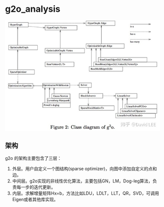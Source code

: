# g2o_analysis
![g2o](https://raw.githubusercontent.com/zouyajing/g2o_analysis/main/v2-fb35b76967fb6a81bdb35b17aa334d26_r.jpeg 'g2o')

## 架构
g2o 的架构主要包含了三层：
1. 外层。用户自定义一个图结构(sparse optimizer)，向图中添加自定义的点和边。
2. 中间层。g2o实现的非线性优化算法，主要包括GN，LM，Dog-leg算法，负责每一步的迭代更新。
3. 内层。求解增量矩阵Hx=b，方法比如LDU，LDLT，LLT，QR，SVD，可调用Eigen或者其他库实现。
